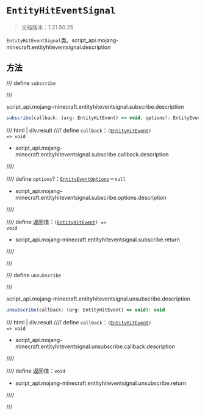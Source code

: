 # `EntityHitEventSignal`

> 文档版本：1.21.50.25

`EntityHitEventSignal`类。script_api.mojang-minecraft.entityhiteventsignal.description

## 方法

/// define
`subscribe`


///

script_api.mojang-minecraft.entityhiteventsignal.subscribe.description

```js
subscribe(callback: (arg: EntityHitEvent) => void, options?: EntityEventOptions): (arg: EntityHitEvent) => void
```

/// html | div.result
//// define
`callback`：<code>(<a href="../entityhitevent/">EntityHitEvent</a>) =&gt; void</code>

- script_api.mojang-minecraft.entityhiteventsignal.subscribe.callback.description


////

//// define
`options`?：[`EntityEventOptions`](./entityeventoptions.md)＝`null`

- script_api.mojang-minecraft.entityhiteventsignal.subscribe.options.description


////

//// define
返回值：<code>(<a href="../entityhitevent/">EntityHitEvent</a>) =&gt; void</code>

- script_api.mojang-minecraft.entityhiteventsignal.subscribe.return


////

///


/// define
`unsubscribe`


///

script_api.mojang-minecraft.entityhiteventsignal.unsubscribe.description

```js
unsubscribe(callback: (arg: EntityHitEvent) => void): void
```

/// html | div.result
//// define
`callback`：<code>(<a href="../entityhitevent/">EntityHitEvent</a>) =&gt; void</code>

- script_api.mojang-minecraft.entityhiteventsignal.unsubscribe.callback.description


////

//// define
返回值：`void`

- script_api.mojang-minecraft.entityhiteventsignal.unsubscribe.return


////

///

